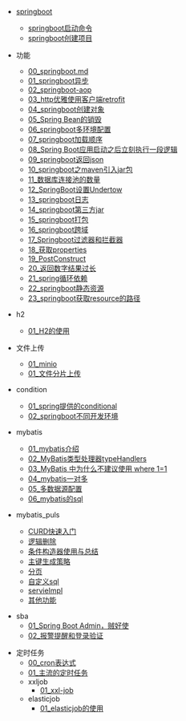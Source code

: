 - [springboot](springboot/README.md)
  - [springboot启动命令](springboot/springboot启动命令.md)
  - [springboot创建项目](springboot/start.md)

- 功能
  - [00_springboot.md](springboot/功能/00springboot.md)
  - [01_springboot异步](springboot/功能/01springboot异步.md)
  - [02_springboot-aop](springboot/功能/02aop.md)
  - [03_http优雅使用客户端retrofit](springboot/功能/03http客户端retrofit.md)
  - [04_springboot创建对象](springboot/功能/04springboot对象.md)
  - [05_Spring Bean的销毁](springboot/功能/05Spring_Bean的销毁.md)
  - [06_springboot多环境配置](springboot/功能/06springboot多环境配置.md)
  - [07_springboot加载顺序](springboot/功能/07springboot加载顺序.md)
  - [08_Spring Boot应用启动之后立刻执行一段逻辑](springboot/功能/08Springboot应用启动之后立刻执行一段逻辑.md)
  - [09_springboot返回json](springboot/功能/09springboot返回json.md)
  - [10_springboot之maven引入jar包](springboot/功能/10.springboot之maven引入jar包.md)
  - [11_数据库连接池的数量](springboot/功能/11数据库连接池的数量.md)
  - [12_SpringBoot设置Undertow](springboot/功能/12SpringBoot设置Undertow.md)
  - [13_springboot日志](springboot/功能/13日志.md)
  - [14_springboot第三方jar](springboot/功能/14.springboot第三方jar.md)
  - [15_springboot打包](springboot/功能/15springboot打包.md)
  - [16_springboot跨域](springboot/功能/springboot跨域.md)
  - [17_Springboot过滤器和拦截器](springboot/功能/Springboot过滤器和拦截器.md)
  - [18_获取properties](springboot/功能/获取properties.md)
  - [19_PostConstruct](springboot/功能/PostConstruct.md)
  - [20_返回数字结果过长](springboot/功能/返回数字结果过长.md)
  - [21_spring循环依赖](springboot/功能/21spring循环依赖.md)
  - [22_springboot静态资源](springboot/功能/22_springboot静态资源.md)
  - [23_springboot获取resource的路径](springboot/功能/23_springboot获取resource的路径.md)
  
- h2
  - [01_H2的使用](springboot/h2/01H2的使用.md)

- 文件上传
  - [01_minio](springboot/文件上传/01minio.md)
  - [01_文件分片上传](springboot/文件上传/02文件分片上传.md)

- condition
  - [01_spring提供的conditional](springboot/condition/01spring提供的conditional.md)
  - [02_springboot不同开发环境](springboot/condition/02.springboot不同环境.md)

- mybatis
  - [01_mybatis介绍](springboot/mybatis/mybatis介绍.md)
  - [02_MyBatis类型处理器typeHandlers](springboot/mybatis/typeHanders.md)
  - [03_MyBatis 中为什么不建议使用 where 1=1](springboot/mybatis/注意.md)
  - [04_mybatis一对多](springboot/mybatis/mybatis一对多.md)
  - [05_多数据源配置](springboot/mybatis/多数据源配置.md)
  - [06_mybatis的sql](springboot/mybatis/mybatis的sql.md)

- mybatis_puls
  - [CURD快速入门](springboot/mybatis_puls/CURD快速入门.md)
  - [逻辑删除](springboot/mybatis_puls/逻辑删除.md)
  - [条件构造器使用与总结](springboot/mybatis_puls/条件构造器使用与总结.md)
  - [主键生成策略](springboot/mybatis_puls/主键生成策略.md)
  - [分页](springboot/mybatis_puls/分页.md)
  - [自定义sql](springboot/mybatis_puls/自定义sql.md)
  - [servieImpl](springboot/mybatis_puls/servieImpl.md)
  - [其他功能](springboot/mybatis_puls/其他功能.md)

[comment]: <> "sba笔记需要完善"
- sba
  - [01_Spring Boot Admin，贼好使](springboot/sba/Spring_Boot_Admin.md)
  - [02_报警提醒和登录验证](springboot/sba/报警提醒和登录验证功能实现.md)

[comment]: <> "分布式定时任务"
- 定时任务
  - [00_cron表达式](springboot/定时任务/cron表达式.md)
  - [01_主流的定时任务](springboot/定时任务/主流的分布式定时任务.md)
  - xxljob
    - [01_xxl-job](springboot/定时任务/xxl-job/01xxljob使用.md)
  - elasticjob
    - [01_elasticjob的使用](springboot/定时任务/ElasticJob/elasticjob的使用.md)
